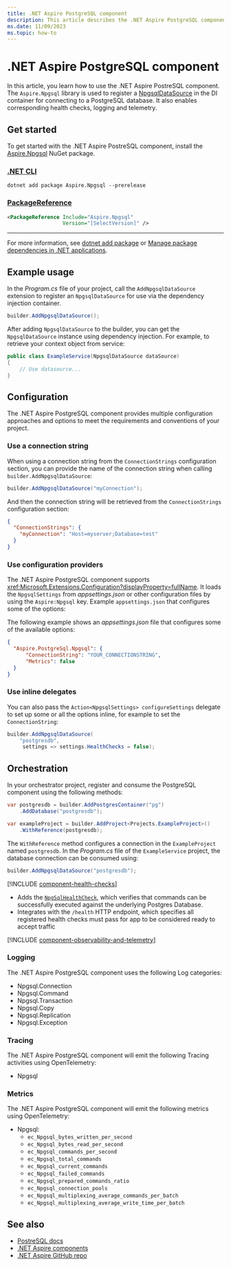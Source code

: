 ```yaml
---
title: .NET Aspire PostgreSQL component
description: This article describes the .NET Aspire PostgreSQL component.
ms.date: 11/09/2023
ms.topic: how-to
---
```


# .NET Aspire PostgreSQL component

In this article, you learn how to use the .NET Aspire PostreSQL component. The `Aspire.Npgsql` library is used to register a [NpgsqlDataSource](https://www.npgsql.org/doc/api/Npgsql.NpgsqlDataSource.html) in the DI container for connecting to a PostgreSQL database. It also enables corresponding health checks, logging and telemetry.

## Get started

To get started with the .NET Aspire PostreSQL component, install the [Aspire.Npgsql](https://www.nuget.org/packages/Aspire.Npgsql) NuGet package.

### [.NET CLI](#tab/dotnet-cli)

```dotnetcli
dotnet add package Aspire.Npgsql --prerelease
```

### [PackageReference](#tab/package-reference)

```xml
<PackageReference Include="Aspire.Npgsql"
                  Version="[SelectVersion]" />
```

---

For more information, see [dotnet add package](../../core/tools/dotnet-add-package.md) or [Manage package dependencies in .NET applications](../../core/tools/dependencies.md).

## Example usage

In the _Program.cs_ file of your project, call the `AddNpgsqlDataSource` extension to register an `NpgsqlDataSource` for use via the dependency injection container.

```csharp
builder.AddNpgsqlDataSource();
```

After adding `NpgsqlDataSource` to the builder, you can get the `NpgsqlDataSource` instance using dependency injection. For example, to retrieve your context object from service:

```csharp
public class ExampleService(NpgsqlDataSource dataSource)
{
    // Use datasource...
}
```

## Configuration

The .NET Aspire PostgreSQL component provides multiple configuration approaches and options to meet the requirements and conventions of your project.

### Use a connection string

When using a connection string from the `ConnectionStrings` configuration section, you can provide the name of the connection string when calling `builder.AddNpgsqlDataSource`:

```csharp
builder.AddNpgsqlDataSource("myConnection");
```

And then the connection string will be retrieved from the `ConnectionStrings` configuration section:

```json
{
  "ConnectionStrings": {
    "myConnection": "Host=myserver;Database=test"
  }
}
```

### Use configuration providers

The .NET Aspire PostgreSQL component supports <xref:Microsoft.Extensions.Configuration?displayProperty=fullName>. It loads the `NpgsqlSettings` from _appsettings.json_ or other configuration files by using the `Aspire:Npgsql` key. Example `appsettings.json` that configures some of the options:

The following example shows an _appsettings.json_ file that configures some of the available options:

```json
{
  "Aspire.PostgreSql.Npgsql": {
      "ConnectionString": "YOUR_CONNECTIONSTRING",
      "Metrics": false
  }
}
```

### Use inline delegates

You can also pass the `Action<NpgsqlSettings> configureSettings` delegate to set up some or all the options inline, for example to set the `ConnectionString`:

```csharp
builder.AddNpgsqlDataSource(
    "postgresdb",
     settings => settings.HealthChecks = false);
```

## Orchestration

In your orchestrator project, register and consume the PostgreSQL component using the following methods:

```csharp
var postgresdb = builder.AddPostgresContainer("pg")
    .AddDatabase("postgresdb");

var exampleProject = builder.AddProject<Projects.ExampleProject>()
    .WithReference(postgresdb);
```

The `WithReference` method configures a connection in the `ExampleProject` named `postgresdb`. In the _Program.cs_ file of the `ExampleService` project, the database connection can be consumed using:

```csharp
builder.AddNpgsqlDataSource("postgresdb");
```

[!INCLUDE [component-health-checks](../includes/component-health-checks.md)]

* Adds the [`NpgSqlHealthCheck`](https://github.com/Xabaril/AspNetCore.Diagnostics.HealthChecks/blob/master/src/HealthChecks.NpgSql/NpgSqlHealthCheck.cs), which verifies that commands can be successfully executed against the underlying Postgres Database.
* Integrates with the `/health` HTTP endpoint, which specifies all registered health checks must pass for app to be considered ready to accept traffic

[!INCLUDE [component-observability-and-telemetry](../includes/component-observability-and-telemetry.md)]

### Logging

The .NET Aspire PostgreSQL component uses the following Log categories:

* Npgsql.Connection
* Npgsql.Command
* Npgsql.Transaction
* Npgsql.Copy
* Npgsql.Replication
* Npgsql.Exception

### Tracing

The .NET Aspire PostgreSQL component will emit the following Tracing activities using OpenTelemetry:

* Npgsql

### Metrics

The .NET Aspire PostgreSQL component will emit the following metrics using OpenTelemetry:

* Npgsql:
  * `ec_Npgsql_bytes_written_per_second`
  * `ec_Npgsql_bytes_read_per_second`
  * `ec_Npgsql_commands_per_second`
  * `ec_Npgsql_total_commands`
  * `ec_Npgsql_current_commands`
  * `ec_Npgsql_failed_commands`
  * `ec_Npgsql_prepared_commands_ratio`
  * `ec_Npgsql_connection_pools`
  * `ec_Npgsql_multiplexing_average_commands_per_batch`
  * `ec_Npgsql_multiplexing_average_write_time_per_batch`

## See also

- [PostreSQL docs](https://www.npgsql.org/doc/api/Npgsql.html)
- [.NET Aspire components](../components-overview.md)
- [.NET Aspire GitHub repo](https://github.com/dotnet/aspire)
